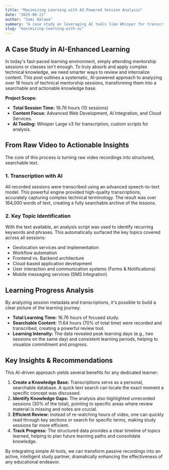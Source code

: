 ```yaml
---
title: "Maximizing Learning with AI-Powered Session Analysis"
date: "2025-08-21"
author: "Sami Halawa"
summary: "A case study on leveraging AI tools like Whisper for transcription and automated analysis to extract key insights and track progress from recorded technical mentorship sessions."
slug: "maximizing-learning-with-ai"
---
```


## A Case Study in AI-Enhanced Learning

In today's fast-paced learning environment, simply attending mentorship sessions or classes isn't enough. To truly absorb and apply complex technical knowledge, we need smarter ways to review and internalize content. This post outlines a systematic, AI-powered approach to analyzing over 16 hours of technical mentorship sessions, transforming them into a searchable and actionable knowledge base.

**Project Scope:**
- **Total Session Time:** 16.76 hours (10 sessions)
- **Content Focus:** Advanced Web Development, AI Integration, and Cloud Services.
- **AI Tooling:** Whisper Large v3 for transcription, custom scripts for analysis.

## From Raw Video to Actionable Insights

The core of this process is turning raw video recordings into structured, searchable text.

### 1. Transcription with AI
All recorded sessions were transcribed using an advanced speech-to-text model. This powerful engine provided high-quality transcriptions, accurately capturing complex technical terminology. The result was over 164,000 words of text, creating a fully searchable archive of the lessons.

### 2. Key Topic Identification
With the text available, an analysis script was used to identify recurring keywords and phrases. This automatically surfaced the key topics covered across all sessions:
- Geolocation services and implementation
- Workflow automation
- Frontend vs. Backend architecture
- Cloud-based application development
- User interaction and communication systems (Forms & Notifications)
- Mobile messaging services (SMS Integration)

## Learning Progress Analysis

By analyzing session metadata and transcriptions, it's possible to build a clear picture of the learning journey.

- **Total Learning Time:** 16.76 hours of focused study.
- **Searchable Content:** 11.64 hours (70% of total time) were recorded and transcribed, creating a powerful review tool.
- **Learning Intensity:** The data revealed peak learning days (e.g., two sessions on the same day) and consistent learning periods, helping to visualize commitment and progress.

## Key Insights & Recommendations

This AI-driven approach yields several benefits for any dedicated learner:

1.  **Create a Knowledge Base:** Transcriptions serve as a personal, searchable database. A quick text search can locate the exact moment a specific concept was discussed.
2.  **Identify Knowledge Gaps:** The analysis also highlighted unrecorded sessions (30% of the total), pointing to specific areas where review material is missing and notes are crucial.
3.  **Efficient Review:** Instead of re-watching hours of video, one can quickly read through key sections or search for specific terms, making study sessions far more efficient.
4.  **Track Progress:** The structured data provides a clear timeline of topics learned, helping to plan future learning paths and consolidate knowledge.

By integrating simple AI tools, we can transform passive recordings into an active, intelligent study partner, dramatically enhancing the effectiveness of any educational endeavor.